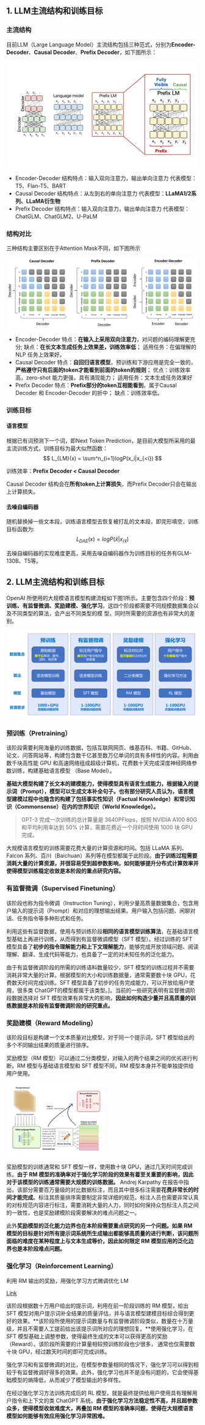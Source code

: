 ## 1. LLM主流结构和训练目标

### 主流结构

目前LLM（Large Language Model）主流结构包括三种范式，分别为**Encoder-Decoder**、**Causal Decoder**、**Prefix Decoder**，如下图所示：

<img src="..\..\img\llm-basic\three-structures.png" alt="图片" style="zoom: 80%;" />

- Encoder-Decoder
  结构特点：输入双向注意力，输出单向注意力
  代表模型：T5、Flan-T5、BART
- Causal Decoder
  结构特点：从左到右的单向注意力
  代表模型：**LLaMA1/2系列、LLaMA衍生物**
- Prefix Decoder
  结构特点：输入双向注意力，输出单向注意力
  代表模型：ChatGLM、ChatGLM2、U-PaLM

### 结构对比

三种结构主要区别在于Attention Mask不同，如下图所示

<img src="..\..\img\llm-basic\three-masks.png" alt="图片" style="zoom: 67%;" />

- Encoder-Decoder
  特点：**在输入上采用双向注意力**，对问题的编码理解更充分;
  缺点：**在长文本生成任务上效果差，训练效率低**；
  适用任务：在偏理解的 NLP 任务上效果好。
- Causal Decoder
  特点：**自回归语言模型**，预训练和下游应用是完全一致的，**严格遵守只有后面的token才能看到前面的token的规则**；
  优点：训练效率高，zero-shot 能力更强，具有涌现能力；
  适用任务：文本生成任务效果好
- Prefix Decoder
  特点：**Prefix部分的token互相能看到**，属于Causal Decoder 和 Encoder-Decoder 的折中；
  缺点：训练效率低。

### 训练目标

#### 语言模型

根据已有词预测下一个词，即Next Token Prediction，是目前大模型所采用的最主流训练方式，训练目标为最大似然函数：
$$
L_{LM}(x) = \sum^n_{i=1}logP(x_i|x_{<i})
$$


训练效率：**Prefix Decoder < Causal Decoder**

Causal Decoder 结构会在**所有token上计算损失**，而Prefix Decoder只会在输出上计算损失。

#### 去噪自编码器

随机替换掉一些文本段，训练语言模型去恢复被打乱的文本段，即完形填空，训练目标函数为:
$$
L_{DAE}(x)=logP(\hat{x}|x_{/\hat{x}})
$$


去噪自编码器的实现难度更高，采用去噪自编码器作为训练目标的任务有GLM-130B、T5等。



## 2. LLM主流结构和训练目标

OpenAI 所使用的大规模语言模型构建流程如下图1所示。主要包含四个阶段：**预训练、有监督微调、奖励建模、强化学习**。这四个阶段都需要不同规模数据集合以及不同类型的算法，会产出不同类型的模 型，同时所需要的资源也有非常大的差别。

<img src="..\..\img\llm-basic\openai-flow.png" alt="图片" style="zoom:50%;" />

### 预训练（Pretraining）

该阶段需要利用海量的训练数据，包括互联网网页、维基百科、书籍、GitHub、 论文、问答网站等，构建包含数千亿甚至数万亿单词的具有多样性的内容。利用由数千块高性能 GPU 和高速网络组成超级计算机，花费数十天完成深度神经网络参数训练，构建基础语言模型 （Base Model）。

**基础大模型构建了长文本的建模能力，使得模型具有语言生成能力，根据输入的提示词（Prompt），模型可以生成文本补全句子。也有部分研究人员认为，语言模型建模过程中也隐含的构建了包括事实性知识（Factual Knowledge）和常识知识（Commonsense）在内的世界知识（World Knowledge）。**

> GPT-3 完成一次训练的总计算量是 3640PFlops，按照 NVIDIA A100 80G 和平均利用率达到 50% 计算，需要花费近一个月时间使用 1000 块 GPU 完成。

大规模语言模型的训练需要花费大量的计算资源和时间。包括 LLaMA 系列、Falcon 系列、百川（Baichuan）系列等在模型都属于此阶段。**由于训练过程需要消耗大量的计算资源，并很容易受到超参数影响，如何能够提升分布式计算效率并使得模型训练稳定收敛是本阶段的重点研究内容。**

### **有监督微调（Supervised Finetuning）**

该阶段也称为指令微调（Instruction Tuning），利用少量高质量数据集合，包含用户输入的提示词（Prompt）和对应的理想输出结果。用户输入包括问题、闲聊对话、任务指令等多种形式和任务。

利用这些有监督数据，使用与预训练阶段**相同的语言模型训练算法**，在基础语言模型基础上再进行训练，从而得到有监督微调模型（SFT 模型）。经过训练的 SFT 模型具备了**初步的指令理解能力和上下文理解能力**，能够完成开放领域问题、阅读理解、翻译、生成代码等能力，也具备了一定的对未知任务的泛化能力。

由于有监督微调阶段的所需的训练语料数量较少，SFT 模型的训练过程并不需要消耗非常大量的计算。根据模型的大小和训练数据量，通常需要数十块 GPU，花费数天时间完成训练。SFT 模型具备了初步的任务完成能力，可以开放给用户使用，很多类 ChatGPT的模型都属于该类型。]。当前的一些研究表明有监督微调阶段数据选择对 SFT 模型效果有非常大的影响，**因此如何构造少量并且高质量的训练数据是本阶段有监督微调阶段的研究重点。**

### 奖励建模（Reward Modeling）

该阶段目标是构建一个文本质量对比模型，对于同一个提示词，SFT 模型给出的多个不同输出结果的质量进行排序。

奖励模型（RM 模型）可以通过二分类模型，对输入的两个结果之间的优劣进行判断。RM 模型与基础语言模型和 SFT 模型不同，RM 模型本身并不能单独提供给用户使用。

<img src="..\..\img\llm-basic\reward-modeling.png" alt="img" style="zoom: 25%;" />

奖励模型的训练通常和 SFT 模型一样，使用数十块 GPU，通过几天时间完成训练。**由于 RM 模型的准确率对于强化学习阶段的效果有着至关重要的影响，因此对于该模型的训练通常需要大规模的训练数据。** Andrej Karpathy 在报告中指出，该部分需要百万量级的对比数据标注，而且其中很多标注需要**花费非常长的时间才能完成**。标注其质量排序需要制定非常详细的规范，标注人员也需要非常认真的对标规范内容进行标注，需要消耗大量的人力，同时如何保持众包标注人员之间的一致性，也是奖励建模阶段需要解决的难点问题之一。

此外**奖励模型的泛化能力边界也在本阶段需要重点研究的另一个问题。如果 RM 模型的目标是针对所有提示词系统所生成输出都能够高质量的进行判断，该问题所面临的难度在某种程度上与文本生成等价，因此如何限定 RM 模型应用的泛化边界也是本阶段难点问题。**

### 强化学习（Reinforcement Learning）

利用 RM 输出的奖励，用强化学习方式微调优化 LM

[Link](https://huggingface.co/blog/zh/rlhf)

该阶段根据数十万用户给出的提示词，利用在前一阶段训练的 RM 模型，给出 SFT 模型对用户提示词补全结果的质量评估，并与语言模型建模目标综合得到更好的效果。**该阶段所使用的提示词数量与有监督微调阶段类似，数量在十万量级，并且不需要人工提前给出该提示词所对应的理想回复。**使用强化学习，在 SFT 模型基础上调整参数，使得最终生成的文本可以获得更高的奖励（Reward）。该阶段所需要的计算量相较预训练阶段也少很多， 通常也仅需要数十块 GPU，经过数天时间的即可完成训练。

强化学习和有监督微调的对比，在模型参数量相同的情况下，强化学习可以得到相较于有监督微调好得多的效果。此外，强化学习也并不是没有问题的，它会使得基础模型的熵降低，从而减少了模型输出的多样性。

在经过强化学习方法训练完成后的 RL 模型，就是最终提供给用户使用具有理解用户指令和上下文的类 ChatGPT 系统。**由于强化学习方法稳定性不高，并且超参数众多，使得模型收敛难度大，再叠加 RM 模型的准确率问题，使得在大规模语言模型如何能够有效应用强化学习非常困难。**